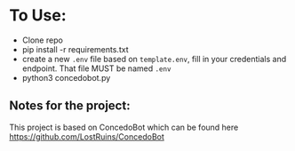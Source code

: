 # To Use:
- Clone repo
- pip install -r requirements.txt
- create a new `.env` file based on `template.env`, fill in your credentials and endpoint. That file MUST be named `.env`
- python3 concedobot.py

## Notes for the project:
This project is based on ConcedoBot which can be found here https://github.com/LostRuins/ConcedoBot
